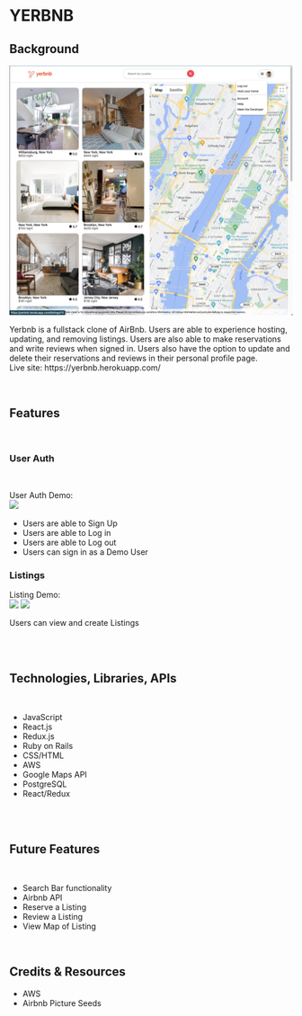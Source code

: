 # YERBNB

## Background

   <img src="https://github.com/dlaucodes/YerBnb-FS-Project/blob/main/app/assets/images/yerbnbss1.png">

<p>
    Yerbnb is a fullstack clone of AirBnb.  Users are able to experience hosting, updating, and removing listings.  Users are also able to make reservations and write reviews when signed in.  Users also have the option to update and delete their reservations and reviews in their personal profile page.  
    <br>
    Live site: https://yerbnb.herokuapp.com/
</p>
<br>

## Features

<br>

### User Auth

<br>
<p>
    User Auth Demo:
    <br>
    <img src="https://github.com/dlaucodes/YerBnb-FS-Project/blob/main/app/assets/images/userauth.gif">
</p>
<ul>
    <li>Users are able to Sign Up
    <li>Users are able to Log in
    <li>Users are able to Log out
    <li>Users can sign in as a Demo User
</ul>

### Listings

Listing Demo:
<br>
<img src="https://github.com/dlaucodes/YerBnb-FS-Project/blob/main/listingdemo1.gif">
<img src="https://github.com/dlaucodes/YerBnb-FS-Project/blob/main/listingdemo1.gif">
</p>
<p>
Users can view and create Listings
</p>
<br>

<br>


## Technologies, Libraries, APIs

<br>
<ul>
    <li> JavaScript
    <li> React.js
    <li> Redux.js
    <li> Ruby on Rails
    <li> CSS/HTML
    <li> AWS
    <li> Google Maps API
    <li> PostgreSQL
    <li> React/Redux
</ul>
<br>
<br>

## Future Features

<br>
<ul>
    <li> Search Bar functionality
    <li> Airbnb API
    <li> Reserve a Listing
    <li> Review a Listing
    <li> View Map of Listing
</ul>
<br>

## Credits & Resources

<ul>
    <li>AWS
    <li>Airbnb Picture Seeds
</ul>
